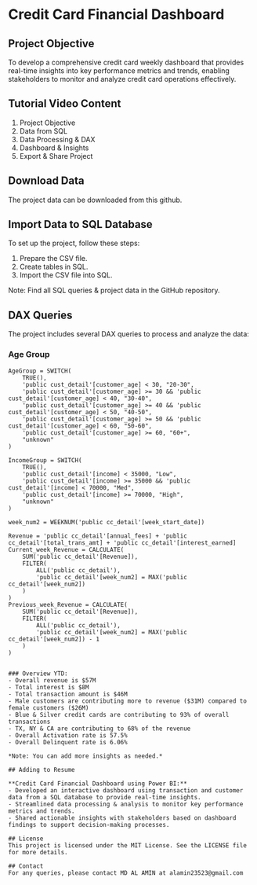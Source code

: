 # Credit Card Financial Dashboard

## Project Objective
To develop a comprehensive credit card weekly dashboard that provides real-time insights into key performance metrics and trends, enabling stakeholders to monitor and analyze credit card operations effectively.

## Tutorial Video Content
1. Project Objective
2. Data from SQL
3. Data Processing & DAX
4. Dashboard & Insights
5. Export & Share Project

## Download Data
The project data can be downloaded from this github.


## Import Data to SQL Database
To set up the project, follow these steps:
1. Prepare the CSV file.
2. Create tables in SQL.
3. Import the CSV file into SQL.

Note: Find all SQL queries & project data in the GitHub repository.

## DAX Queries
The project includes several DAX queries to process and analyze the data:

### Age Group
```DAX
AgeGroup = SWITCH(
    TRUE(),
    'public cust_detail'[customer_age] < 30, "20-30",
    'public cust_detail'[customer_age] >= 30 && 'public cust_detail'[customer_age] < 40, "30-40",
    'public cust_detail'[customer_age] >= 40 && 'public cust_detail'[customer_age] < 50, "40-50",
    'public cust_detail'[customer_age] >= 50 && 'public cust_detail'[customer_age] < 60, "50-60",
    'public cust_detail'[customer_age] >= 60, "60+",
    "unknown"
)

IncomeGroup = SWITCH(
    TRUE(),
    'public cust_detail'[income] < 35000, "Low",
    'public cust_detail'[income] >= 35000 && 'public cust_detail'[income] < 70000, "Med",
    'public cust_detail'[income] >= 70000, "High",
    "unknown"
)

week_num2 = WEEKNUM('public cc_detail'[week_start_date])

Revenue = 'public cc_detail'[annual_fees] + 'public cc_detail'[total_trans_amt] + 'public cc_detail'[interest_earned]
Current_week_Revenue = CALCULATE(
    SUM('public cc_detail'[Revenue]),
    FILTER(
        ALL('public cc_detail'),
        'public cc_detail'[week_num2] = MAX('public cc_detail'[week_num2])
    )
)
Previous_week_Revenue = CALCULATE(
    SUM('public cc_detail'[Revenue]),
    FILTER(
        ALL('public cc_detail'),
        'public cc_detail'[week_num2] = MAX('public cc_detail'[week_num2]) - 1
    )
)


### Overview YTD:
- Overall revenue is $57M
- Total interest is $8M
- Total transaction amount is $46M
- Male customers are contributing more to revenue ($31M) compared to female customers ($26M)
- Blue & Silver credit cards are contributing to 93% of overall transactions
- TX, NY & CA are contributing to 68% of the revenue
- Overall Activation rate is 57.5%
- Overall Delinquent rate is 6.06%

*Note: You can add more insights as needed.*

## Adding to Resume

**Credit Card Financial Dashboard using Power BI:**
- Developed an interactive dashboard using transaction and customer data from a SQL database to provide real-time insights.
- Streamlined data processing & analysis to monitor key performance metrics and trends.
- Shared actionable insights with stakeholders based on dashboard findings to support decision-making processes.

## License
This project is licensed under the MIT License. See the LICENSE file for more details.

## Contact
For any queries, please contact MD AL AMIN at alamin23523@gmail.com

